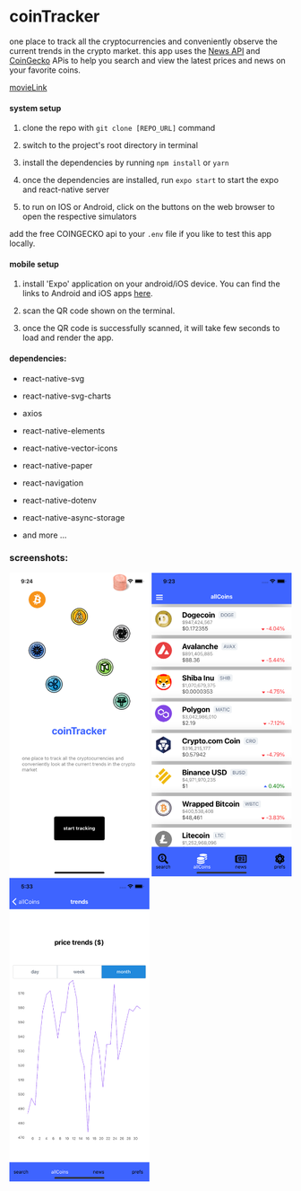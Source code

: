 
# coinTracker

 


  

one place to track all the cryptocurrencies and conveniently observe the current trends in the crypto market. this app uses the [News API](https://newsapi.org/) and [CoinGecko](https://www.coingecko.com/en) APis to help you search and view the latest prices and news on your favorite coins.

  [movieLink](https://drive.google.com/drive/folders/17NI3BpCPgk1kfEzE9l-HCWjJf7R1YTmu?usp=sharing)

#### system setup

1. clone the repo with `git clone [REPO_URL]` command

2. switch to the project's root directory in terminal

3. install the dependencies by running `npm install` or `yarn`

4. once the dependencies are installed, run `expo start` to start the expo and react-native server

5. to run on IOS or Android, click on the buttons on the web browser to open the respective simulators

  

add the free COINGECKO api to your `.env` file if you like to test this app locally.

#### mobile setup

1. install 'Expo' application on your android/iOS device. You can find the links to Android and iOS apps [here](https://expo.io/tools#client).

2. scan the QR code shown on the terminal.

3. once the QR code is successfully scanned, it will take few seconds to load and render the app.

  

#### dependencies:

- react-native-svg

- react-native-svg-charts

- axios

- react-native-elements

- react-native-vector-icons

- react-native-paper

- react-navigation

- react-native-dotenv

- react-native-async-storage

- and more ...

  

### screenshots:

<p>

<img  src="https://github.com/bishal-baral/coinTracker/blob/main/src/assets/sc4.png?raw=true"  width="250">

<img  src="https://github.com/bishal-baral/coinTracker/blob/main/src/assets/sc6.png?raw=true"  width="250">

<img  src="https://github.com/bishal-baral/coinTracker/blob/main/src/assets/sc7.png?raw=true"  width="250">

</p>